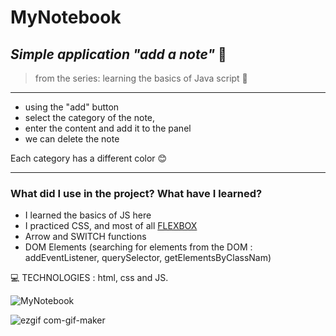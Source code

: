  <h1> MyNotebook </h1>

 
*<h2>Simple application  "add a note"* :blue_book:</h2>
>from the series: learning the basics of Java script  :muscle:

----


* using the "add" button
* select the category of the note,
* enter the content and add it to the panel
* we can delete the note

Each category has a different color :blush:

-------

<h3>What did I use in the project? What have I learned?</h3>

* I learned the basics of JS here
* I practiced CSS, and most of all [FLEXBOX](https://developer.mozilla.org/en-US/docs/Web/CSS/CSS_Flexible_Box_Layout/Basic_Concepts_of_Flexbox)
* Arrow and SWITCH functions
* DOM Elements (searching for elements from the DOM : addEventListener, querySelector, getElementsByClassNam)



:computer: TECHNOLOGIES : html, css and JS.






![MyNotebook](https://user-images.githubusercontent.com/59742201/104838578-15563800-58bc-11eb-98a7-b28dbb571a83.png)


![ezgif com-gif-maker](https://user-images.githubusercontent.com/59742201/106279277-737c0700-623c-11eb-91b1-81619e8c807e.gif)
